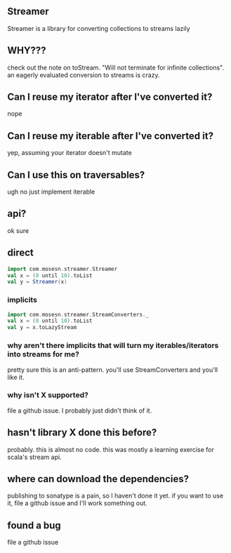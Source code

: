 ## Streamer
Streamer is a library for converting collections to streams lazily

## WHY???
check out the note on toStream.  "Will not terminate for infinite collections".  an eagerly evaluated conversion to streams is crazy.

## Can I reuse my iterator after I've converted it?
nope

## Can I reuse my iterable after I've converted it?
yep, assuming your iterator doesn't mutate

## Can I use this on traversables?
ugh no just implement iterable

## api?
ok sure

## direct
```scala
import com.mosesn.streamer.Streamer
val x = (0 until 10).toList
val y = Streamer(x)
```

### implicits
```scala
import com.mosesn.streamer.StreamConverters._
val x = (0 until 10).toList
val y = x.toLazyStream
```

### why aren't there implicits that will turn my iterables/iterators into streams for me?
pretty sure this is an anti-pattern.  you'll use StreamConverters and you'll like it.

### why isn't X supported?
file a github issue.  I probably just didn't think of it.

## hasn't library X done this before?
probably.  this is almost no code.  this was mostly a learning exercise for scala's stream api.

## where can download the dependencies?
publishing to sonatype is a pain, so I haven't done it yet.  if you want to use it, file a github
issue and I'll work something out.

## found a bug
file a github issue

